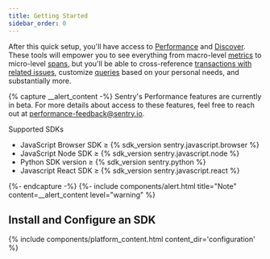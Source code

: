 ```yaml
---
title: Getting Started
sidebar_order: 0
---
```


After this quick setup, you'll have access to [Performance](/performance-monitoring/performance/) and [Discover](/performance-monitoring/discover-queries/). These tools will empower you to see everything from macro-level [metrics](/performance-monitoring/performance/metrics/) to micro-level [spans](/performance-monitoring/performance/event-detail/), but you'll be able to cross-reference [transactions with related issues](/performance-monitoring/performance/transaction-summary/), customize [queries](/performance-monitoring/discover-queries/query-builder/) based on your personal needs, and substantially more. 

{% capture __alert_content -%}
Sentry's Performance features are currently in beta. For more details about access to these features, feel free to reach out at [performance-feedback@sentry.io](mailto:performance-feedback@sentry.io).

Supported SDKs
- JavaScript Browser SDK ≥ {% sdk_version sentry.javascript.browser %}
- JavaScript Node SDK ≥ {% sdk_version sentry.javascript.node %}
- Python SDK version ≥ {% sdk_version sentry.python %}
- Javascript React SDK ≥ {% sdk_version sentry.javascript.react %}

{%- endcapture -%}
{%- include components/alert.html
    title="Note"
    content=__alert_content
    level="warning"
%}

## Install and Configure an SDK

{% include components/platform_content.html content_dir='configuration' %}
